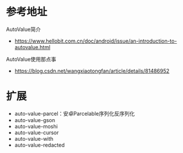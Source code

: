 # 参考地址
AutoValue简介
- https://www.hellobit.com.cn/doc/android/issue/an-introduction-to-autovalue.html

AutoValue使用那点事
- https://blog.csdn.net/wangxiaotongfan/article/details/81486952


# 扩展
- auto-value-parcel：安卓Parcelable序列化反序列化
- auto-value-gson
- auto-value-moshi
- auto-value-cursor
- auto-value-with
- auto-value-redacted
